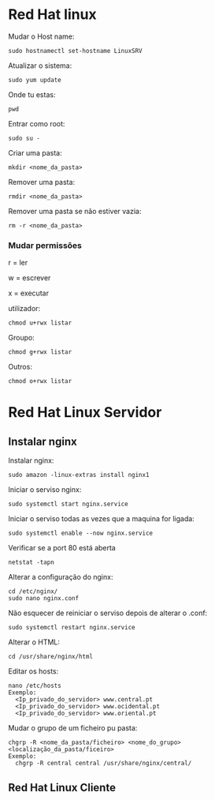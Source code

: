 # Red Hat linux


Mudar o Host name:
```
sudo hostnamectl set-hostname LinuxSRV
```

Atualizar o sistema:
```
sudo yum update
```

Onde tu estas:
```
pwd
``` 

Entrar como root:
```
sudo su -
```

Criar uma pasta:
```
mkdir <nome_da_pasta>
```

Remover uma pasta:
```
rmdir <nome_da_pasta>
```

Remover uma pasta se não estiver vazia:
```
rm -r <nome_da_pasta>
```

### Mudar permissões

r = ler

w = escrever

x = executar

utilizador:
```
chmod u+rwx listar
```

Groupo:
```
chmod g+rwx listar
```

Outros:
```
chmod o+rwx listar
```
# Red Hat Linux Servidor
## Instalar nginx

Instalar nginx:
```
sudo amazon -linux-extras install nginx1
```

Iniciar o serviso nginx:
```
sudo systemctl start nginx.service 
```

Iniciar o serviso todas as vezes que a maquina for ligada:

```
sudo systemctl enable --now nginx.service 
```


Verificar se a port 80 está aberta 
```
netstat -tapn
```
Alterar a configuração do nginx:
```
cd /etc/nginx/
sudo nano nginx.conf
```

Não esquecer de reiniciar o serviso depois de alterar o .conf:
```
sudo systemctl restart nginx.service 
```

Alterar o HTML: 
```
cd /usr/share/nginx/html
```

Editar os hosts:
```
nano /etc/hosts
Exemplo:
  <Ip_privado_do_servidor> www.central.pt
  <Ip_privado_do_servidor> www.ocidental.pt
  <Ip_privado_do_servidor> www.oriental.pt
```

Mudar o grupo de um ficheiro pu pasta:
```
chgrp -R <nome_da_pasta/ficheiro> <nome_do_grupo> <localização_da_pasta/ficeiro>
Exemplo:
  chgrp -R central central /usr/share/nginx/central/
```



## Red Hat Linux Cliente




